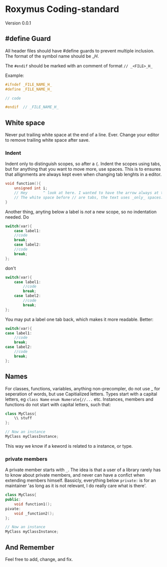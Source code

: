 # Roxymus Coding-standard

Version 0.0.1

## #define Guard
All header files should have #define guards to prevent multiple inclusion. The format of the symbol name should be _<FILE>_H_.

The `#endif` should be marked with an comment of format `// _<FILE>_H_`

Example:

```C++
#ifndef _FILE_NAME_H_
#define _FILE_NAME_H_

// code

#endif  // _FILE_NAME_H_
```
## White space

Never put trailing white space at the end of a line. Ever.
Change your editor to remove trailing white space after save.

### Indent
Indent only to distinguish scopes, so after a `{`.
Indent the scopes using tabs, but for anything that you want to move more, use spaces.
This is to ensures that allignments are always kept even when changing tab lenghts in a editor.
```C++
void function(){
	unsigned int i;
	// Hey       ^ look at here. I wanted to have the arrow always at the i.
	// The white space before // are tabs, the text uses _only_ spaces.
}
```
Another thing, anyting below a label is _not_ a new scope, so no indentation needed.
Do
```C++
switch(var){
	case label1:
	//code
	break;
	case label2:
	//code
	break;
};
```
don't
```C++
switch(var){
	case label1:
		//code
		break;
	case label2:
		//code
		break;
};
```
You may put a label one tab back, which makes it more readable.
Better:
```C++
switch(var){
case label1:
	//code
	break;
case label2:
	//code
	break;
};
```
## Names
For classes, functions, variables, anything non-precompler, do not use _ for seperation of words, but use Capitialized letters.
Types start with a capital letters, eg `class Name` `enum Numerate{//...` etc.
Instances, members and functions do not start with capital letters, such that:
```C++
class MyClass{
	\\ stuff
};

// Now an instance
MyClass myClassInstance;
```
This way we know if a keword is related to a instance, or type.

### private members
A private member starts with `_`. The idea is that a user of a library rarely has to know about private members, and never can have a confict when extending members himself. Bassicly, everything below `private:` is for an maintainer 'as long as it is not relevant, I do really care what is there'.
```C++
class MyClass{
public:
	void function1();
pivate:
	void _function2();
};

// Now an instance
MyClass myClassInstance;
```
## And Remember
Feel free to add, change, and fix.
